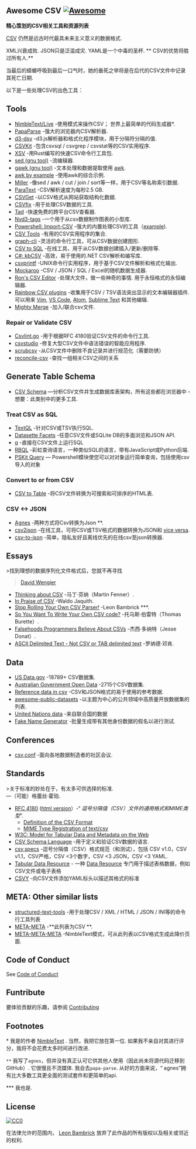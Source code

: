 <div class="github-widget" data-repo="secretGeek/awesomeCSV"></div>

## Awesome CSV [![Awesome](https://awesome.re/badge.svg)](https://awesome.re)

**精心策划的CSV相关工具和资源列表**

[CSV](https://en.wikipedia.org/wiki/Comma-separated_values) 仍然是远古时代最具未来主义意义的数据格式.

 XML兴衰成败.  JSON只是泛滥成灾.  YAML是一个中毒的圣杯.  ** CSV的优势将胜过所有人.**

当最后的蟑螂呼吸到最后一口气时，她的垂死之举将是在后代的CSV文件中记录其死亡日期.






以下是一些处理CSV的出色工具：

## Tools

- [NimbleText/Live](https://NimbleText.com/Live)  -使用模式来操作CSV； 世界上最简单的代码生成器*.
- [PapaParse](https://www.papaparse.com) -强大的浏览器内CSV解析器.
- [d3-dsv](https://github.com/d3/d3-dsv) -d3.js解析器和格式化程序模块，用于分隔符分隔的值.
- [CSVKit](http://csvkit.readthedocs.org/en/0.7.3/) -包含csvsql / csvgrep / csvstat等的CSV实用程序.
- [XSV](https://github.com/BurntSushi/xsv) -用Rust编写的快速CSV命令行工具包.
- [sed (gnu tool)](https://www.gnu.org/software/sed/manual/sed.html) -流编辑器.
- [gawk (gnu tool)](https://www.gnu.org/software/gawk/manual/gawk.html) -文本处理和数据提取使用 [awk](http://pubs.opengroup.org/onlinepubs/009695399/utilities/awk.html).
- [awk by example](https://github.com/learnbyexample/Command-line-text-processing/blob/master/gnu_awk.md#default-field-separation) -使用awk的综合示例.
- [Miller](http://johnkerl.org/miller/doc/) -像sed / awk / cut / join / sort等一样，用于CSV等名称索引数据.
- [ParaText](https://github.com/wiseio/paratext) -CSV解析速度为每秒2.5 GB.
- [CSVGet](http://github.com/fizx/csvget/tree/master) -以CSV格式从网站获取结构化数据.
- [CSVfix](https://code.google.com/p/csvfix/) -用于处理CSV数据的工具.
- [Tad](https://www.tadviewer.com) -快速免费的跨平台CSV查看器.
- [Nvd3-tags](http://blog.tryolabs.com/2015/02/27/nvd3-tags-a-tiny-library-for-making-charts-from-csv-data/) -一个用于从csv数据制作图表的小型库.
- [Powershell: Import-CSV](https://docs.microsoft.com/en-us/powershell/module/microsoft.powershell.utility/import-csv) -强大的内置处理CSV的工具（[example](https://gist.github.com/dfinke/786ba9edae1b0265ada10b36a7a11ba9)).
- [CSV Tools](https://onlinecsvtools.com/) -有用的CSV实用程序的集合.
- [graph-cli](https://github.com/mcastorina/graph-cli) -灵活的命令行工具，可从CSV数据创建图形.
- [CSV to SQL](http://www.convertcsv.com/csv-to-sql.htm) -在线工具，用于从CSV数据创建插入/更新/删除等.
- [C#: kbCSV](https://github.com/kentcb/KBCsv/blob/master/README.md) -高效，易于使用的.NET CSV解析和编写库.
- [csvprintf](https://github.com/archiecobbs/csvprintf) -UNIX命令行实用程序，用于基于CSV文件解析和格式化输出.
- [Mockaroo](https://www.mockaroo.com/) -CSV / JSON / SQL / Excel的随机数据生成器.
- [Ron's CSV Editor](https://www.ronsplace.eu/products/ronseditor)  -处理大文件，做一些神奇的事情. 用于永恒格式的永恒编辑器.
- [Rainbow CSV plugins](https://github.com/mechatroner/rainbow_csv#rainbow-csv-in-other-editors)  -收集用于CSV / TSV语法突出显示的文本编辑器插件. 可以用来 [Vim](https://github.com/mechatroner/rainbow_csv), [VS Code](https://marketplace.visualstudio.com/items?itemName=mechatroner.rainbow-csv), [Atom](https://atom.io/packages/rainbow-csv), [Sublime Text](https://packagecontrol.io/packages/rainbow_csv) 和其他编辑.
- [Mighty Merge](https://mightymerge.io/) -加入/联合csv文件.

### Repair or Validate CSV

- [Csvlint.go](https://github.com/Clever/csvlint) -用于根据RFC 4180验证CSV文件的命令行工具.
- [csvstudio](http://www.csvstudio.com/) -修复大型CSV文件中语法错误的智能应用程序.
- [scrubcsv](https://github.com/faradayio/scrubcsv) -从CSV文件中删除不良记录并进行规范化（需要防锈）
- [reconcile-csv](https://github.com/OpenRefine/reconcile-csv/blob/master/README.md) -查找一组相关CSV之间的关系

## Generate Table Schema

- [CSV Schema](https://csv-schema.surge.sh/) —分析CSV文件并生成数据库表架构，所有这些都在浏览器中
-想要：此类别中的更多工具.


### Treat CSV as SQL

- [TextQL](http://dinedal.github.io/textql/) -针对CSV或TSV执行SQL.
- [Datasette Facets](https://simonwillison.net/2018/May/20/datasette-facets/) -任意CSV文件或SQLite DB的多面浏览和JSON API.
- [q](https://harelba.github.io/q/) -直接在CSV文件上运行SQL
- [RBQL](https://rbql.org) -彩虹查询语言，一种类似SQL的语言，带有JavaScript或Python后端.
- [PSKit Query](https://github.com/dfinke/PSKit#sql-query) — Powershell模块使您可以对对象运行简单查询，包括使用csv导入的对象

### Convert to or from CSV

- [CSV to Table](https://github.com/vividvilla/csvtotable) -将CSV文件转换为可搜索和可排序的HTML表.

### CSV <-> JSON

- [Agnes](http://www.secretgeek.net/agnes/twoWay.html) -两种方式将Csv转换为Json **.
- [csv2json](https://www.csvjson.com/csv2json) -在线工具，可将CSV或TSV格式的数据转换为JSON和 [vice versa](https://www.csvjson.com/json2csv).
- [csv-to-json](https://mango-is.com/tools/csv-to-json/) -简单，隐私友好且离线优先的在线csv至json转换器.


## Essays

&gt;找到理想的数据序列化文件格式后，您就不再寻找
>
> [David Wengier](https://twitter.com/davidwengier/status/1159606464220000257)


- [Thinking about CSV](https://blog.datacite.org/thinking-about-csv/) -马丁·芬纳（Martin Fenner）.
- [In Praise of CSV](https://usopendata.org/2015/03/10/csv) -Waldo Jaquith.
- [Stop Rolling Your Own CSV Parser!](http://www.secretgeek.net/csv_trouble) -Leon Bambrick ***.
- [So You Want To Write Your Own CSV code?](http://thomasburette.com/blog/2014/05/25/so-you-want-to-write-your-own-CSV-code/) -托马斯·伯雷特（Thomas Burette）.
- [Falsehoods Programmers Believe About CSVs](https://donatstudios.com/Falsehoods-Programmers-Believe-About-CSVs) -杰西·多纳特（Jesse Donat）.
- [ASCII Delimited Text - Not CSV or TAB delimited text](https://ronaldduncan.wordpress.com/2009/10/31/text-file-formats-ascii-delimited-text-not-csv-or-tab-delimited-text/) -罗纳德·邓肯.

## Data

- [US Data.gov](https://catalog.data.gov/dataset?res_format=CSV) -18789+ CSV数据集.
- [Australian Government Open Data](https://data.gov.au/dataset?res_format=CSV) -2715个CSV数据集.
- [Reference data in csv](https://datahub.io/collections/reference-data) -CSV和JSON格式的易于使用的参考数据.
- [awesome-public-datasets](https://github.com/awesomedata/awesome-public-datasets) -以主题为中心的公共领域中高质量开放数据集的列表.
- [United Nations data](https://data.un.org) -来自联合国的数据
- [Fake Name Generator](https://www.fakenamegenerator.com/order.php) -批量生成带有其他身份数据的假名以进行测试.

## Conferences

- [csv,conf](https://csvconf.com/) -面向各地数据制造者的社区会议.


## Standards

 &gt;关于标准的妙处在于，有太多可供选择的标准.<br />  —（可能）格蕾丝·霍珀.

- [RFC 4180](https://tools.ietf.org/html/rfc4180) ([html version](http://www.faqs.org/rfcs/rfc4180.html)）-“ *逗号分隔值（CSV）文件的通用格式和MIME类型*”.
  - [Definition of the CSV Format](https://tools.ietf.org/html/rfc4180#section-2)
  - [MIME Type Registration of text/csv](https://tools.ietf.org/html/rfc4180#section-3)
- [W3C: Model for Tabular Data and Metadata on the Web](https://www.w3.org/TR/tabular-data-model/)
- [CSV Schema Language](http://digital-preservation.github.io/csv-schema/csv-schema-1.2.html) -用于定义和验证CSV数据的语言.
- [csv,specs](https://github.com/csvspecs)  -逗号分隔值（CSV）格式规范（和测试），包括 CSV v1.0，CSV v1.1，CSV严格，CSV &lt;3个数字，CSV &lt;3 JSON，CSV &lt;3 YAML.
- [Tabular Data Resource](http://frictionlessdata.io/specs/tabular-data-resource/) - 一种 [Data Resource](http://frictionlessdata.io/specs/data-resource/) 专门用于描述表格数据，例如CSV文件或电子表格
- [CSVY](https://csvy.org/) -向CSV文件添加YAML标头以描述其格式的标准

## META: Other similar lists

- [structured-text-tools](https://github.com/dbohdan/structured-text-tools) -用于处理CSV / XML / HTML / JSON / INI等的命令行工具列表
- [META-META](https://raw.githubusercontent.com/secretGeek/AwesomeCSV/master/awesomecsv.csv) -**此列表为CSV **.
- [META-META-META](https://nimbletext.com/Live/-971009575/) -NimbleText模式，可从此列表以CSV格式生成此降价页面.


## Code of Conduct

See [Code of Conduct](https://github.com/secretGeek/awesomeCSV/blob/master/code-of-conduct.md)


## Funtribute

要体验贡献的乐趣，请参阅 [Contributing](https://github.com/secretGeek/awesomeCSV/blob/master/contributing.md)


## Footnotes

 *<span id='footnote1' ></span> 我是的作者 [NimbleText](https://NimbleText.com/Live) . 当然，我把它放在第一位. 如果我不亲自对其进行评分，我将不会花费太多时间进行改进.

 `**`<span id='footnote2' ></span> 我写了`agnes`，但并没有真正认可它供其他人使用（因此尚未将源代码迁移到GitHub）. 它很慢且不流媒体. 我会去`papa-parse`. 从好的方面来说，“ agnes”拥有比大多数工具更全面的测试套件和更简单的api.

 ***<span id='footnote3' ></span> 我也是.

## License

[![CC0](http://mirrors.creativecommons.org/presskit/buttons/88x31/svg/cc-zero.svg)](https://creativecommons.org/publicdomain/zero/1.0/)

在法律允许的范围内， [Leon Bambrick](http://secretgeek.net) 放弃了此作品的所有版权以及相关或邻近的权利.
